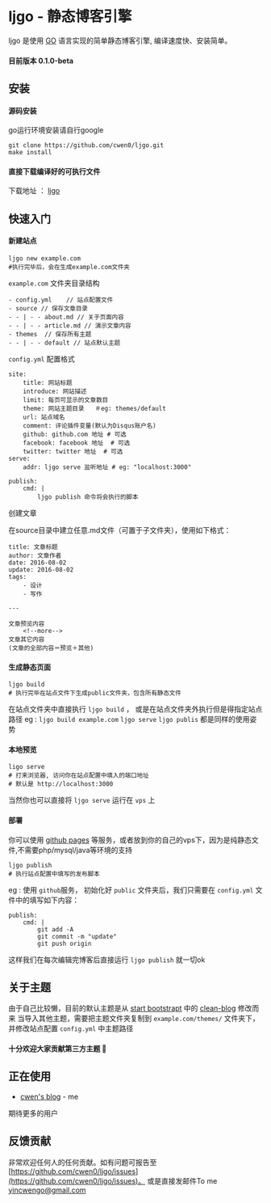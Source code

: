 # ljgo - 静态博客引擎

ljgo 是使用 [GO](https://golang.org) 语言实现的简单静态博客引擎, 编译速度快、安装简单。

#### 目前版本 0.1.0-beta

## 安装

#### 源码安装
go运行环境安装请自行google

```
git clone https://github.com/cwen0/ljgo.git
make install
```

#### 直接下载编译好的可执行文件

下载地址 ： [ljgo](https://github.com/cwen0/ljgo/releases)

## 快速入门

#### 新建站点

```
ljgo new example.com
#执行完毕后，会在生成example.com文件夹
```

`example.com` 文件夹目录结构

```
- config.yml    // 站点配置文件
- source // 保存文章目录
- - | - - about.md // 关于页面内容
- - | - - article.md // 演示文章内容
- themes  // 保存所有主题
- - | - - default // 站点默认主题

```

`config.yml` 配置格式


```
site:
    title: 网站标题
    introduce: 网站描述
    limit: 每页可显示的文章数目
    theme: 网站主题目录   ＃eg: themes/default
    url: 站点域名
    comment: 评论插件变量(默认为Disqus账户名)
    github: github.com 地址 # 可选
    facebook: facebook 地址  # 可选
    twitter: twitter 地址  # 可选
serve:
    addr: ljgo serve 监听地址 # eg: "localhost:3000"

publish:
    cmd: |
        ljgo publish 命令将会执行的脚本
```

创建文章

在source目录中建立任意.md文件（可置于子文件夹），使用如下格式：


```
title: 文章标题
author: 文章作者
date: 2016-08-02
update: 2016-08-02
tags:
    - 设计
    - 写作

---

文章预览内容
	<!--more-->
文章其它内容
(文章的全部内容＝预览＋其他)

```


#### 生成静态页面

```
ljgo build
# 执行完毕在站点文件下生成public文件夹，包含所有静态文件
```

在站点文件夹中直接执行 `ljgo build` ， 或是在站点文件夹外执行但是得指定站点路径 eg
: `ljgo build example.com`
`ljgo serve` `ljgo publis` 都是同样的使用姿势


#### 本地预览

```
ligo serve
# 打来浏览器, 访问你在站点配置中填入的端口地址
# 默认是 http://localhost:3000
```

当然你也可以直接将 `ljgo serve` 运行在 `vps` 上


#### 部署

你可以使用 [github pages](https://pages.github.com/) 等服务，或者放到你的自己的vps下，因为是纯静态文件,不需要php/mysql/java等环境的支持


```
ljgo publish
# 执行站点配置中填写的发布脚本
```

eg : 使用 `github`服务， 初始化好 `public`  文件夹后，我们只需要在 `config.yml` 文件中的填写如下内容：

```
publish:
    cmd: |
        git add -A
        git commit -m "update"
        git push origin
```

这样我们在每次编辑完博客后直接运行 `ljgo publish` 就一切ok


## 关于主题

由于自己比较懒，目前的默认主题是从 [start bootstrapt](https://startbootstrap.com) 中的 [clean-blog](https://startbootstrap.com/template-overviews/clean-blog/) 修改而来
当导入其他主题，需要把主题文件夹复制到 `example.com/themes/` 文件夹下，并修改站点配置 `config.yml` 中主题路径


#### 十分欢迎大家贡献第三方主题 👏

## 正在使用

* [cwen's blog](http://int64.me)           - me

期待更多的用户

## 反馈贡献

非常欢迎任何人的任何贡献。如有问题可报告至 [https://github.com/cwen0/ljgo/issues](https://github.com/cwen0/ljgo/issues)。
或是直接发邮件To me [yincwengo@gmail.com](mailto:yincwengo@gmail.com)















